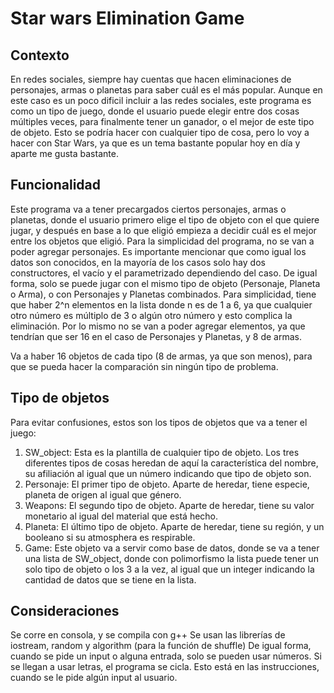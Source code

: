 # Star wars Elimination Game

## Contexto 
En redes sociales, siempre hay cuentas que hacen eliminaciones de personajes, armas o planetas para saber cuál es el más popular. Aunque en este caso es un poco dificil incluir a las redes sociales, este programa es como un tipo de juego, donde el usuario puede elegir entre dos cosas múltiples veces, para finalmente tener un ganador, o el mejor de este tipo de objeto. Esto se podría hacer con cualquier tipo de cosa, pero lo voy a hacer con Star Wars, ya que es un tema bastante popular hoy en día y aparte me gusta bastante.

## Funcionalidad
Este programa va a tener precargados ciertos personajes, armas o planetas, donde el usuario primero elige el tipo de objeto con el que quiere jugar, y después en base a lo que eligió empieza a decidir cuál es el mejor entre los objetos que eligió. Para la simplicidad del programa, no se van a poder agregar personajes. Es importante mencionar que como igual los datos son conocidos, en la mayoría de los casos solo hay dos constructores, el vacío y el parametrizado dependiendo del caso. De igual forma, solo se puede jugar con el mismo tipo de objeto (Personaje, Planeta o Arma), o con Personajes y Planetas combinados. Para simplicidad, tiene que haber 2^n elementos en la lista donde n es de 1 a 6, ya que cualquier otro número es múltiplo de 3 o algún otro número y esto complica la eliminación. Por lo mismo no se van a poder agregar elementos, ya que tendrían que ser 16 en el caso de Personajes y Planetas, y 8 de armas. 

Va a haber 16 objetos de cada tipo (8 de armas, ya que son menos), para que se pueda hacer la comparación sin ningún tipo de problema. 

## Tipo de objetos
Para evitar confusiones, estos son los tipos de objetos que va a tener el juego: 
1. SW_object: Esta es la plantilla de cualquier tipo de objeto. Los tres diferentes tipos de cosas heredan de aquí la característica del nombre, su afiliación al igual que un número indicando que tipo de objeto son. 
2. Personaje: El primer tipo de objeto. Aparte de heredar, tiene especie, planeta de origen al igual que género. 
3. Weapons: El segundo tipo de objeto. Aparte de heredar, tiene su valor monetario al igual del material que está hecho. 
4. Planeta: El último tipo de objeto. Aparte de heredar, tiene su región, y un booleano si su atmosphera es respirable. 
5. Game: Este objeto va a servir como base de datos, donde se va a tener una lista de SW_object, donde con polimorfismo la lista puede tener un solo tipo de objeto o los 3 a la vez, al igual que un integer indicando la cantidad de datos que se tiene en la lista.

## Consideraciones
Se corre en consola, y se compila con g++
Se usan las librerías de iostream, random y algorithm (para la función de shuffle)
De igual forma, cuando se pide un input o alguna entrada, solo se pueden usar números. Si se llegan a usar letras, el programa se cicla. Esto está en las instrucciones, cuando se le pide algún input al usuario.

